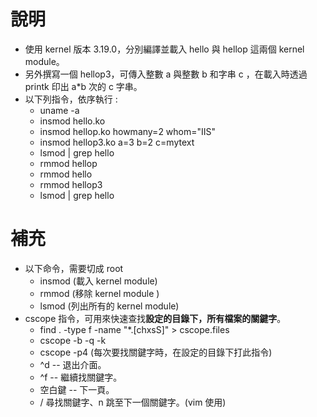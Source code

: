 # 說明
* 使用 kernel 版本 3.19.0，分別編譯並載入 hello 與 hellop 這兩個 kernel module。
* 另外撰寫一個 hellop3，可傳入整數 a 與整數 b 和字串 c ，在載入時透過 printk 印出 a*b 次的 c 字串。
* 以下列指令，依序執行 :
  * uname -a
  * insmod hello.ko
  * insmod hellop.ko howmany=2 whom="IIS"
  * insmod hellop3.ko a=3 b=2 c=mytext
  * lsmod | grep hello
  * rmmod hellop
  * rmmod hello
  * rmmod hellop3
  * lsmod | grep hello 

# 補充 
* 以下命令，需要切成 root
  * insmod (載入 kernel module)
  * rmmod (移除 kernel module )
  * lsmod (列出所有的 kernel module)
* cscope 指令，可用來快速查找**設定的目錄下，所有檔案的關鍵字**。
  * find . -type f -name "*.[chxsS]" > cscope.files
  * cscope -b -q -k
  * cscope -p4 (每次要找關鍵字時，在設定的目錄下打此指令)
  * ^d -- 退出介面。
  * ^f -- 繼續找關鍵字。
  * 空白鍵 -- 下一頁。
  * / 尋找關鍵字、n 跳至下一個關鍵字。(vim 使用)

